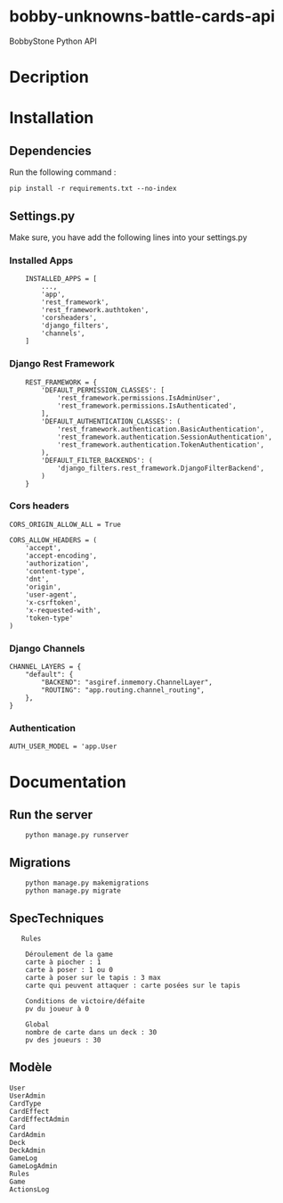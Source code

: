 # bobby-unknowns-battle-cards-api
BobbyStone Python API

# Decription

# Installation
## Dependencies
Run the following command :
    
```
pip install -r requirements.txt --no-index
```
    
## Settings.py

Make sure, you have add the following lines into your settings.py

### Installed Apps
```
    INSTALLED_APPS = [
        ...,
        'app',
        'rest_framework',
        'rest_framework.authtoken',
        'corsheaders',
        'django_filters',
        'channels',
    ]
```

### Django Rest Framework
```
    REST_FRAMEWORK = {
        'DEFAULT_PERMISSION_CLASSES': [
            'rest_framework.permissions.IsAdminUser',
            'rest_framework.permissions.IsAuthenticated',
        ],
        'DEFAULT_AUTHENTICATION_CLASSES': (
            'rest_framework.authentication.BasicAuthentication',
            'rest_framework.authentication.SessionAuthentication',
            'rest_framework.authentication.TokenAuthentication',
        ),
        'DEFAULT_FILTER_BACKENDS': (
            'django_filters.rest_framework.DjangoFilterBackend',
        )
    }
```

### Cors headers
```
CORS_ORIGIN_ALLOW_ALL = True

CORS_ALLOW_HEADERS = (
    'accept',
    'accept-encoding',
    'authorization',
    'content-type',
    'dnt',
    'origin',
    'user-agent',
    'x-csrftoken',
    'x-requested-with',
    'token-type'
)
```

### Django Channels
```
CHANNEL_LAYERS = {
    "default": {
        "BACKEND": "asgiref.inmemory.ChannelLayer",
        "ROUTING": "app.routing.channel_routing",
    },
}
```

### Authentication
```
AUTH_USER_MODEL = 'app.User
```

# Documentation

## Run the server
```
    python manage.py runserver
```

## Migrations
```
    python manage.py makemigrations
    python manage.py migrate
```

## SpecTechniques
```
   Rules
   
    Déroulement de la game 
    carte à piocher : 1
    carte à poser : 1 ou 0
    carte à poser sur le tapis : 3 max
    carte qui peuvent attaquer : carte posées sur le tapis
    
    Conditions de victoire/défaite
    pv du joueur à 0
    
    Global
    nombre de carte dans un deck : 30
    pv des joueurs : 30 
```

## Modèle
```
User
UserAdmin
CardType
CardEffect
CardEffectAdmin
Card
CardAdmin
Deck
DeckAdmin
GameLog
GameLogAdmin
Rules
Game
ActionsLog
```
